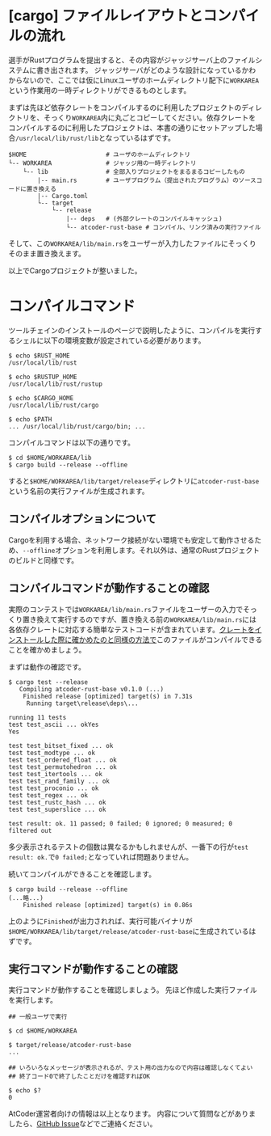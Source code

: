 # [cargo] ファイルレイアウトとコンパイルの流れ

選手がRustプログラムを提出すると、その内容がジャッジサーバ上のファイルシステムに書き出されます。
ジャッジサーバがどのような設計になっているかわからないので、ここでは仮にLinuxユーザのホームディレクトリ配下に`WORKAREA`という作業用の一時ディレクトリができるものとします。

まずは先ほど依存クレートをコンパイルするのに利用したプロジェクトのディレクトリを、そっくり`WORKAREA`内に丸ごとコピーしてください。依存クレートをコンパイルするのに利用したプロジェクトは、本書の通りにセットアップした場合`/usr/local/lib/rust/lib`となっているはずです。

```console
$HOME                      # ユーザのホームディレクトリ
└-- WORKAREA               # ジャッジ用の一時ディレクトリ
    └-- lib                # 全部入りプロジェクトをまるまるコピーしたもの
        |-- main.rs        # ユーザプログラム（提出されたプログラム）のソースコードに置き換える
        |-- Cargo.toml
        └-- target
            └-- release
                |-- deps   # (外部クレートのコンパイルキャッシュ)
                └-- atcoder-rust-base # コンパイル、リンク済みの実行ファイル
```

そして、この`WORKAREA/lib/main.rs`をユーザーが入力したファイルにそっくりそのまま置き換えます。

以上でCargoプロジェクトが整いました。

# コンパイルコマンド

ツールチェインのインストールのページで説明したように、コンパイルを実行するシェルに以下の環境変数が設定されている必要があります。

```console
$ echo $RUST_HOME
/usr/local/lib/rust

$ echo $RUSTUP_HOME
/usr/local/lib/rust/rustup

$ echo $CARGO_HOME
/usr/local/lib/rust/cargo

$ echo $PATH
... /usr/local/lib/rust/cargo/bin; ...
```

コンパイルコマンドは以下の通りです。

```console
$ cd $HOME/WORKAREA/lib
$ cargo build --release --offline
```

すると`$HOME/WORKAREA/lib/target/release`ディレクトリに`atcoder-rust-base`という名前の実行ファイルが生成されます。


## コンパイルオプションについて

Cargoを利用する場合、ネットワーク接続がない環境でも安定して動作させるため、`--offline`オプションを利用します。それ以外は、通常のRustプロジェクトのビルドと同様です。


## コンパイルコマンドが動作することの確認

実際のコンテストでは`WORKAREA/lib/main.rs`ファイルをユーザーの入力でそっくり置き換えて実行するのですが、置き換える前の`WORKAREA/lib/main.rs`には各依存クレートに対応する簡単なテストコードが含まれています。[クレートをインストールした際に確かめたのと同様の方法で](./installing-rust-crates.md#クレートのテスト)このファイルがコンパイルできることを確かめましょう。

まずは動作の確認です。

```console
$ cargo test --release
   Compiling atcoder-rust-base v0.1.0 (...)
    Finished release [optimized] target(s) in 7.31s
     Running target\release\deps\...

running 11 tests
test test_ascii ... okYes
Yes

test test_bitset_fixed ... ok
test test_modtype ... ok
test test_ordered_float ... ok
test test_permutohedron ... ok
test test_itertools ... ok
test test_rand_family ... ok
test test_proconio ... ok
test test_regex ... ok
test test_rustc_hash ... ok
test test_superslice ... ok

test result: ok. 11 passed; 0 failed; 0 ignored; 0 measured; 0 filtered out
```

多少表示されるテストの個数は異なるかもしれませんが、一番下の行が`test result: ok.`で`0 failed;`となっていれば問題ありません。

続いてコンパイルができることを確認します。

```console
$ cargo build --release --offline
(...略...)
    Finished release [optimized] target(s) in 0.86s
```

上のように`Finished`が出力されれば、実行可能バイナリが`$HOME/WORKAREA/lib/target/release/atcoder-rust-base`に生成されているはずです。


## 実行コマンドが動作することの確認

実行コマンドが動作することを確認しましょう。
先ほど作成した実行ファイルを実行します。

```console
## 一般ユーザで実行

$ cd $HOME/WORKAREA

$ target/release/atcoder-rust-base
...

## いろいろなメッセージが表示されるが、テスト用の出力なので内容は確認しなくてよい
## 終了コード0で終了したことだけを確認すればOK

$ echo $?
0
```

AtCoder運営者向けの情報は以上となります。
内容について質問などがありましたら、[GitHub Issue][gh-issue]などでご連絡ください。

[gh-issue]: https://github.com/rust-lang-ja/atcoder-rust-resources/issues
